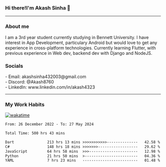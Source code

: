 <h3>Hi there!I'm Akash Sinha 👋</h3>

--- 

<h3>About me</h3>
I am a 3rd year student currently studying in Bennett University. I have interest in App Development, particulary Android but would love to get any experience in cross-platform technologies. Currently learning Flutter, with previous experience in Web dev, backend dev with Django and NodeJS.

<h3>Socials</h3>
 - Email: akashsinha432003@gmail.com<br>
 - Discord: @Akash8760<br>
 - LinkedIn: www.linkedin.com/in/akash4323<br>


---

<h3>My Work Habits</h3>

[![wakatime](https://wakatime.com/badge/user/938b2951-49cf-4810-9b9e-c17cde3d3343.svg)](https://wakatime.com/@938b2951-49cf-4810-9b9e-c17cde3d3343)

<!--START_SECTION:waka-->

```txt
From: 26 December 2022 - To: 27 May 2024

Total Time: 500 hrs 43 mins

Dart               213 hrs 13 mins >>>>>>>>>>>--------------   42.58 %
C#                 148 hrs 18 mins >>>>>>>------------------   29.62 %
JavaScript         64 hrs 58 mins  >>>----------------------   12.98 %
Python             21 hrs 50 mins  >------------------------   04.36 %
YAML               7 hrs 23 mins   -------------------------   01.48 %
```

<!--END_SECTION:waka-->

